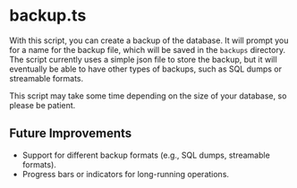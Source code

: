 # backup.ts

With this script, you can create a backup of the database. It will prompt you for a name for the backup file, which will be saved in the `backups` directory. The script currently uses a simple json file to store the backup, but it will eventually be able to have other types of backups, such as SQL dumps or streamable formats.

This script may take some time depending on the size of your database, so please be patient.

## Future Improvements

- Support for different backup formats (e.g., SQL dumps, streamable formats).
- Progress bars or indicators for long-running operations.
